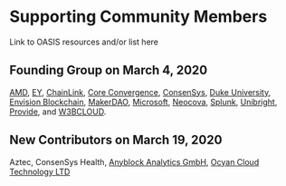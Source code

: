 # Supporting Community Members

Link to OASIS resources and/or list here

## Founding Group on March 4, 2020

[AMD](https://www.amd.com/en/technologies/blockchain), [EY](https://blockchain.ey.com/), [ChainLink](https://chain.link/), [Core Convergence](https://www.coreconvergence.us/), [ConsenSys](https://consensys.net/), [Duke University](https://pratt.duke.edu/), [Envision Blockchain](https://envisionblockchain.com/), [MakerDAO](https://makerdao.com/en/), [Microsoft](http://www.microsoft.com/), [Neocova](https://neocova.com/), [Splunk](https://www.splunk.com/), [Unibright](https://unibright.io/), [Provide](https://provide.services/), and [W3BCLOUD](https://www.w3bcloud.com/).

## New Contributors on March 19, 2020

Aztec, ConsenSys Health, [Anyblock Analytics GmbH](https://anyblockanalytics.com), [Ocyan Cloud Technology LTD](https://ocyan.com)

